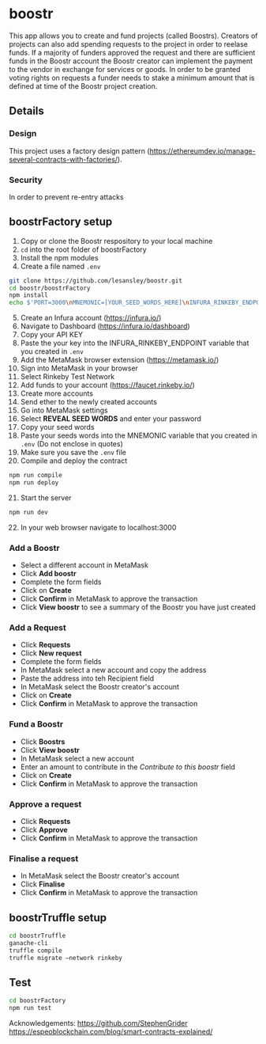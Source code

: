 # boostr
This app allows you to create and fund projects (called Boostrs). Creators of projects can also add spending requests to the project in order to reelase funds. If a majority of funders approved the request and there are sufficient funds in the Boostr account the Boostr creator can implement the payment to the vendor in exchange for services or goods. In order to be granted voting rights on requests a funder needs to stake a minimum amount that is defined at time of the Boostr project creation.

## Details
### Design
This project uses a factory design pattern (https://ethereumdev.io/manage-several-contracts-with-factories/). 

### Security
In order to prevent re-entry attacks 

## boostrFactory setup
1. Copy or clone the Boostr respository to your local machine
2. `cd` into the root folder of boostrFactory
3. Install the npm modules
4. Create a file named `.env`
```bash
git clone https://github.com/lesansley/boostr.git
cd boostr/boostrFactory
npm install
echo $'PORT=3000\nMNEMONIC=[YOUR_SEED_WORDS_HERE]\nINFURA_RINKEBY_ENDPOINT=https://rinkeby.infura.io/v3/[YOUR_API_KEY_HERE]' >.env
```
5. Create an Infura account (https://infura.io/)
6. Navigate to Dashboard (https://infura.io/dashboard)
7. Copy your API KEY
8. Paste the your key into the INFURA_RINKEBY_ENDPOINT variable that you created in `.env`
9. Add the MetaMask browser extension (https://metamask.io/)
10. Sign into MetaMask in your browser
11. Select Rinkeby Test Network
12. Add funds to your account (https://faucet.rinkeby.io/)
13. Create more accounts
14. Send ether to the newly created accounts
15. Go into MetaMask settings
16. Select __REVEAL SEED WORDS__ and enter your password
17. Copy your seed words
18. Paste your seeds words into the MNEMONIC variable that you created in `.env` (Do not enclose in quotes)
19. Make sure you save the `.env` file
20. Compile and deploy the contract
```bash
npm run compile
npm run deploy
```
21. Start the server
```bash
npm run dev
```
22. In your web browser navigate to localhost:3000

### Add a Boostr
- Select a different account in MetaMask
- Click __Add boostr__
- Complete the form fields
- Click on __Create__
- Click __Confirm__ in MetaMask to approve the transaction
- Click __View boostr__ to see a summary of the Boostr you have just created

### Add a Request
- Click __Requests__
- Click __New request__
- Complete the form fields
- In MetaMask select a new account and copy the address
- Paste the address into teh Recipient field
- In MetaMask select the Boostr creator's account
- Click on __Create__
- Click __Confirm__ in MetaMask to approve the transaction

### Fund a Boostr
- Click __Boostrs__
- Click __View boostr__
- In MetaMask select a new account
- Enter an amount to contribute in the _Contribute to this boostr_ field
- Click on __Create__
- Click __Confirm__ in MetaMask to approve the transaction

### Approve a request
- Click __Requests__
- Click __Approve__
- Click __Confirm__ in MetaMask to approve the transaction

### Finalise a request
- In MetaMask select the Boostr creator's account
- Click __Finalise__
- Click __Confirm__ in MetaMask to approve the transaction

## boostrTruffle setup
```bash
cd boostrTruffle
ganache-cli
truffle compile
truffle migrate –network rinkeby
```



## Test
```bash
cd boostrFactory
npm run test
```
Acknowledgements: 
https://github.com/StephenGrider
https://espeoblockchain.com/blog/smart-contracts-explained/
